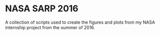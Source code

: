 # NASA SARP 2016

A collection of scripts used to create the figures and plots from my NASA internship project from the summer of 2016.
